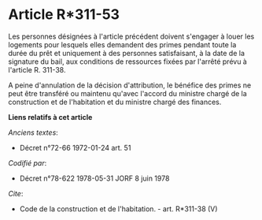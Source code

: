 # Article R*311-53

Les personnes désignées à l'article précédent doivent s'engager à louer les logements pour lesquels elles demandent des
primes pendant toute la durée du prêt et uniquement à des personnes satisfaisant, à la date de la signature du bail, aux
conditions de ressources fixées par l'arrêté prévu à l'article R. 311-38. 

A peine d'annulation de la décision d'attribution, le bénéfice des primes ne peut être transféré ou maintenu qu'avec l'accord
du ministre chargé de la construction et de l'habitation et du ministre chargé des finances.

**Liens relatifs à cet article**

_Anciens textes_:

  - Décret n°72-66 1972-01-24 art. 51

_Codifié par_:

  - Décret n°78-622 1978-05-31 JORF 8 juin 1978

_Cite_:

  - Code de la construction et de l'habitation. - art. R*311-38 (V)
